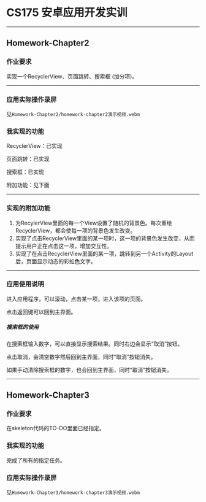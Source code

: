 # CS175 安卓应用开发实训

***

## Homework-Chapter2

### 作业要求

实现一个RecyclerView、页面跳转、搜索框 (加分项)。

***

### 应用实际操作录屏

见`Homework-Chapter2/homework-chapter2演示视频.webm`

### 我实现的功能

RecyclerView：已实现

页面跳转：已实现

搜索框：已实现

附加功能：见下面

***

### 实现的附加功能

1. 为RecylerView里面的每一个View设置了随机的背景色。每次重绘RecyclerView，都会使每一项的背景色发生改变。
2. 实现了点击RecyclerView里面的某一项时，这一项的背景色发生改变，从而提示用户正在点击这一项，增加交互性。
3. 实现了在点击RecyclerView里面的某一项，跳转到另一个Activity的Layout后，页面显示动态的彩虹色文字。

***

### 应用使用说明

进入应用程序，可以滚动，点击某一项，进入该项的页面。

点击返回键可以回到主界面。

##### 搜索框的使用

在搜索框输入数字，可以直接显示搜索结果。同时右边会显示“取消”按钮。

点击取消，会清空数字然后回到主界面，同时“取消”按钮消失。

如果手动清除搜索框的数字，也会回到主界面，同时“取消”按钮消失。

***

## Homework-Chapter3

### 作业要求

在skeleton代码的TO-DO里面已经指定。

### 我实现的功能

完成了所有的指定任务。

### 应用实际操作录屏

见`Homework-Chapter3/homework-chapter3演示视频.webm`



